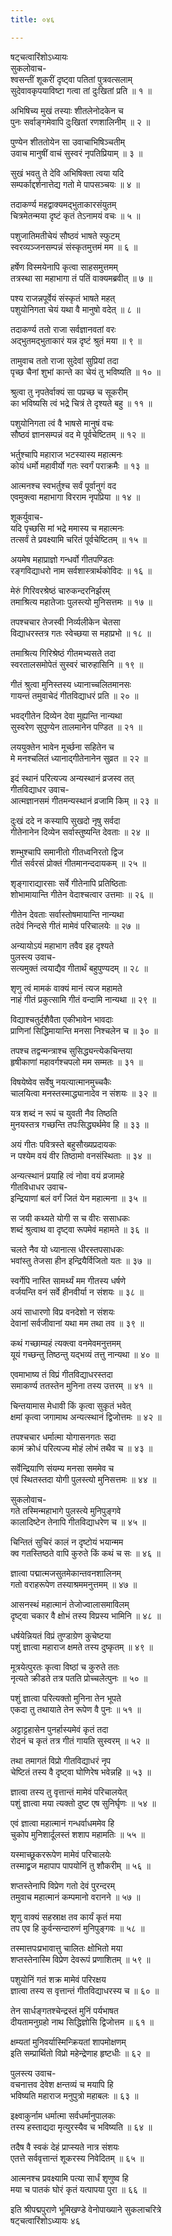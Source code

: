 ```yaml
---
title: ०४६

---
```

षट्चत्वारिंशोऽध्यायः  
सुकलोवाच-  
श्वसन्तीं शूकरीं दृष्ट्वा पतितां पुत्रवत्सलाम्  
सुदेवावकृपयाविष्टा गत्वा तां दुःखितां प्रति ॥ १ ॥


अभिषिच्य मुखं तस्याः शीतलेनोदकेन च  
पुनः सर्वाङ्गमेवापि दुःखितां रणशालिनीम् ॥ २ ॥


पुण्येन शीततोयेन सा उवाचाभिषिञ्चतीम्  
उवाच मानुषीं वाचं सुस्वरं नृपतिप्रियाम् ॥ ३ ॥


सुखं भवतु ते देवि अभिषिक्ता त्वया यदि  
सम्पर्काद्दर्शनात्तेद्य गतो मे पापसञ्चयः ॥ ४ ॥


तदाकर्ण्य महद्वाक्यमद्भुताकारसंयुतम्  
चित्रमेतन्मया दृष्टं कृतं तेऽनामयं वचः ॥ ५ ॥


पशुजातिमतीचेयं सौष्ठवं भाषते स्फुटम्  
स्वरव्यञ्जनसम्पन्नं संस्कृतमुत्तमं मम ॥ ६ ॥


हर्षेण विस्मयेनापि कृत्वा साहसमुत्तमम्  
तत्रस्था सा महाभागा तं पतिं वाक्यमब्रवीत् ॥ ७ ॥


पश्य राजन्नपूर्वेयं संस्कृतं भाषते महत्  
पशुयोनिगता चेयं यथा वै मानुषो वदेत् ॥ ८ ॥


तदाकर्ण्य ततो राजा सर्वज्ञानवतां वरः  
अद्भुतमद्भुताकारं यन्न दृष्टं श्रुतं मया ॥ ९ ॥


तामुवाच ततो राजा सुदेवां सुप्रियां तदा  
पृच्छ चैनां शुभां कान्ते का चेयं तु भविष्यति ॥ १० ॥


श्रुत्वा तु नृपतेर्वाक्यं सा पप्रच्छ च सूकरीम्  
का भविष्यसि त्वं भद्रे चित्रं ते दृश्यते बहु ॥ ११ ॥


पशुयोनिगता त्वं वै भाषसे मानुषं वचः  
सौष्ठवं ज्ञानसम्पन्नं वद मे पूर्वचेष्टितम् ॥ १२ ॥


भर्तुश्चापि महाराज भटस्यास्य महात्मनः  
कोयं धर्मो महावीर्यो गतः स्वर्गं पराक्रमैः ॥ १३ ॥


आत्मनश्च स्वभर्तुश्च सर्वं पूर्वानुगं वद  
एवमुक्त्वा महाभागा विरराम नृपप्रिया ॥ १४ ॥


शूकर्युवाच-  
यदि पृच्छसि मां भद्रे ममास्य च महात्मनः  
तत्सर्वं ते प्रवक्ष्यामि चरितं पूर्वचेष्टितम् ॥ १५ ॥


अयमेष महाप्राज्ञो गन्धर्वो गीतपण्डितः  
रङ्गविद्याधरो नाम सर्वशास्त्रार्थकोविदः ॥ १६ ॥


मेरुं गिरिवरश्रेष्ठं चारुकन्दरनिर्झरम्  
तमाश्रित्य महातेजाः पुलस्त्यो मुनिसत्तमः ॥ १७ ॥


तपश्चचार तेजस्वी निर्व्यलीकेन चेतसा  
विद्याधरस्तत्र गतः स्वेच्छया स महाप्रभो ॥ १८ ॥


तमाश्रित्य गिरिश्रेष्ठं गीतमभ्यसते तदा  
स्वरतालसमोपेतं सुस्वरं चारुहासिनि ॥ १९ ॥


गीतं श्रुत्वा मुनिस्तस्य ध्यानाच्चलितमानसः  
गायन्तं तमुवाचेदं गीतविद्याधरं प्रति ॥ २० ॥


भवद्गीतेन दिव्येन देवा मुह्यन्ति नान्यथा  
सुस्वरेण सुपुण्येन तालमानेन पण्डित ॥ २१ ॥


लययुक्तेन भावेन मूर्च्छना सहितेन च  
मे मनश्चलितं ध्यानाद्गीतेनानेन सुव्रत ॥ २२ ॥


इदं स्थानं परित्यज्य अन्यस्थानं व्रजस्व तत्  
गीतविद्याधर उवाच-  
आत्मज्ञानसमं गीतमन्यस्थानं व्रजामि किम् ॥ २३ ॥


दुःखं ददे न कस्यापि सुखदो नृषु सर्वदा  
गीतेनानेन दिव्येन सर्वास्तुष्यन्ति देवताः ॥ २४ ॥


शम्भुश्चापि समानीतो गीतध्वनिरतो द्विज  
गीतं सर्वरसं प्रोक्तं गीतमानन्ददायकम् ॥ २५ ॥


शृङ्गाराद्यारसाः सर्वे गीतेनापि प्रतिष्ठिताः  
शोभामायान्ति गीतेन वेदाश्चत्वार उत्तमाः ॥ २६ ॥


गीतेन देवताः सर्वास्तोषमायान्ति नान्यथा  
तदेवं निन्दसे गीतं मामेवं परिचालयेः ॥ २७ ॥


अन्यायोऽयं महाभाग तवैव इह दृश्यते  
पुलस्त्य उवाच-  
सत्यमुक्तं त्वयाद्यैव गीतार्थं बहुपुण्यदम् ॥ २८ ॥


शृणु त्वं मामकं वाक्यं मानं त्यज महामते  
नाहं गीतं प्रकुत्सामि गीतं वन्दामि नान्यथा ॥ २९ ॥


विद्याश्चतुर्दशैवैता एकीभावेन भावदाः  
प्राणिनां सिद्धिमायान्ति मनसा निश्चलेन च ॥ ३० ॥


तपश्च तद्वन्मन्त्राश्च सुसिद्ध्यन्त्येकचिन्तया  
हृषीकाणां महावर्गश्चपलो मम सम्मतः ॥ ३१ ॥


विषयेष्वेव सर्वेषु नयत्यात्मानमुच्चकैः  
चालयित्वा मनस्तस्माद्ध्यानादेव न संशयः ॥ ३२ ॥


यत्र शब्दं न रूपं च युवती नैव तिष्ठति  
मुनयस्तत्र गच्छन्ति तपःसिद्ध्यर्थमेव हि ॥ ३३ ॥


अयं गीतः पवित्रस्ते बहुसौख्यप्रदायकः  
न पश्येम वयं वीर तिष्ठामो वनसंस्थिताः ॥ ३४ ॥


अन्यत्स्थानं प्रयाहि त्वं नोवा वयं व्रजामहे  
गीतविधाधर उवाच-  
इन्द्रियाणां बलं वर्गं जितं येन महात्मना ॥ ३५ ॥


स जयी कथ्यते योगी स च वीरः ससाधकः  
शब्दं श्रुत्वाथ वा दृष्ट्वा रूपमेवं महामते ॥ ३६ ॥


चलते नैव यो ध्यानात्स धीरस्तपसाधकः  
भवांस्तु तेजसा हीन इन्द्रियैर्विजितो यतः ॥ ३७ ॥


स्वर्गेपि नास्ति सामर्थ्यं मम गीतस्य धर्षणे  
वर्जयन्ति वनं सर्वे हीनवीर्या न संशयः ॥ ३८ ॥


अयं साधारणो विप्र वनदेशो न संशयः  
देवानां सर्वजीवानां यथा मम तथा तव ॥ ३९ ॥


कथं गच्छाम्यहं त्यक्त्वा वनमेवमनुत्तमम्  
यूयं गच्छन्तु तिष्ठन्तु यद्भव्यं तत्तु नान्यथा ॥ ४० ॥


एवमाभाष्य तं विप्रं गीतविद्याधरस्तदा  
समाकर्ण्य ततस्तेन मुनिना तस्य उत्तरम् ॥ ४१ ॥


चिन्तयामास मेधावी किं कृत्वा सुकृतं भवेत्  
क्षमां कृत्वा जगामाथ अन्यत्स्थानं द्विजोत्तमः ॥ ४२ ॥


तपश्चचार धर्मात्मा योगासनगतः सदा  
कामं क्रोधं परित्यज्य मोहं लोभं तथैव च ॥ ४३ ॥


सर्वेन्द्रियाणि संयम्य मनसा सममेव च  
एवं स्थितस्तदा योगी पुलस्त्यो मुनिसत्तमः ॥ ४४ ॥


सुकलोवाच-  
गते तस्मिन्महाभागे पुलस्त्ये मुनिपुङ्गवे  
कालादिष्टेन तेनापि गीतविद्याधरेण च ॥ ४५ ॥


चिन्तितं सुचिरं कालं न दृष्टोयं भयान्मम  
क्व गतस्तिष्ठते वापि कुरुते किं कथं च सः ॥ ४६ ॥


ज्ञात्वा पद्मात्मजसुतमेकान्तवनशालिनम्  
गतो वराहरूपेण तस्याश्रममनुत्तमम् ॥ ४७ ॥


आसनस्थं महात्मानं तेजोज्वालासमाविलम्  
दृष्ट्वा चकार वै क्षोभं तस्य विप्रस्य भामिनि ॥ ४८ ॥


धर्षयेन्नियतं विप्रं तुण्डाग्रेण कुचेष्टया  
पशुं ज्ञात्वा महाराज क्षमते तस्य दुष्कृतम् ॥ ४९ ॥


मूत्रयेत्पुरतः कृत्वा विष्ठां च कुरुते ततः  
नृत्यते क्रीडते तत्र पतति प्रोच्चलेत्पुनः ॥ ५० ॥


पशुं ज्ञात्वा परित्यक्तो मुनिना तेन भूपते  
एकदा तु तथायाते तेन रूपेण वै पुनः ॥ ५१ ॥


अट्टाट्टहासेन पुनर्हास्यमेवं कृतं तदा  
रोदनं च कृतं तत्र गीतं गायति सुस्वरम् ॥ ५२ ॥


तथा तमागतं विप्रो गीतविद्याधरं नृप  
चेष्टितं तस्य वै दृष्ट्वा घोणिरेष भवेन्नहि ॥ ५३ ॥


ज्ञात्वा तस्य तु वृत्तान्तं मामेवं परिचालयेत्  
पशुं ज्ञात्वा मया त्यक्तो दुष्ट एष सुनिर्घृणः ॥ ५४ ॥


एवं ज्ञात्वा महात्मानं गन्धर्वाधममेव हि  
चुकोप मुनिशार्दूलस्तं शशाप महामतिः ॥ ५५ ॥


यस्माच्छूकररूपेण मामेवं परिचालयेः  
तस्माद्व्रज महापाप पापयोनिं तु शौकरीम् ॥ ५६ ॥


शप्तस्तेनापि विप्रेण गतो देवं पुरन्दरम्  
तमुवाच महात्मानं कम्पमानो वरानने ॥ ५७ ॥


शृणु वाक्यं सहस्राक्ष तव कार्यं कृतं मया  
तप एव हि कुर्वन्सन्दारुणं मुनिपुङ्गवः ॥ ५८ ॥


तस्मात्तपःप्रभावात्तु चालितः क्षोभितो मया  
शप्तस्तेनास्मि विप्रेण देवरूपं प्रणाशितम् ॥ ५९ ॥


पशुयोनिं गतं शक्र मामेवं परिरक्षय  
ज्ञात्वा तस्य स वृत्तान्तं गीतविद्याधरस्य च ॥ ६० ॥


तेन सार्धङ्गतश्चेन्द्रस्तं मुनिं पर्यभाषत  
दीयतामनुग्रहो नाथ सिद्धिज्ञोसि द्विजोत्तम ॥ ६१ ॥


क्षम्यतां मुनिवर्यास्मिन्क्रियतां शापमोक्षणम्  
इति सम्प्रार्थितो विप्रो महेन्द्रेणाह हृष्टधीः ॥ ६२ ॥


पुलस्त्य उवाच-  
वचनात्तव देवेश क्षन्तव्यं च मयापि हि  
भविष्यति महाराज मनुपुत्रो महाबलः ॥ ६३ ॥


इक्ष्वाकुर्नाम धर्मात्मा सर्वधर्मानुपालकः  
तस्य हस्ताद्यदा मृत्युरस्यैव च भविष्यति ॥ ६४ ॥


तदैष वै स्वकं देहं प्राप्स्यते नात्र संशयः  
एतत्ते सर्ववृत्तान्तं शूकरस्य निवेदितम् ॥ ६५ ॥


आत्मनश्च प्रवक्ष्यामि पत्या सार्धं शृणुष्व हि  
मया च पातकं घोरं कृतं यत्पापया पुरा ॥ ६६ ॥


इति श्रीपद्मपुराणे भूमिखण्डे वेनोपाख्याने सुकलाचरित्रे  
षट्चत्वारिंशोऽध्यायः ४६